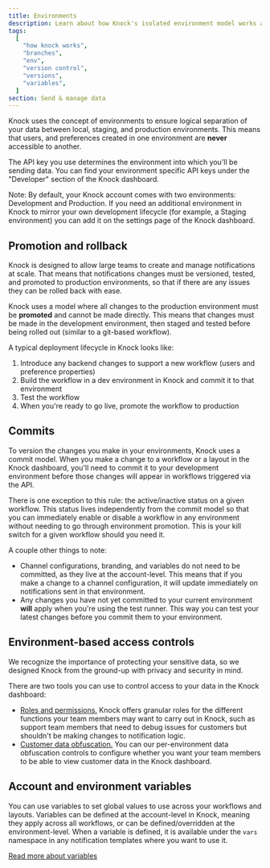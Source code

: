 ```yaml
---
title: Environments
description: Learn about how Knock's isolated environment model works and how it fits into your system development lifecycle.
tags:
  [
    "how knock works",
    "branches",
    "env",
    "version control",
    "versions",
    "variables",
  ]
section: Send & manage data
---
```


Knock uses the concept of environments to ensure logical separation of your data between
local, staging, and production environments. This means that users, and preferences created
in one environment are **never** accessible to another.

The API key you use determines the environment into which you'll be sending data. You can find your environment specific API keys under the "Developer" section of the Knock dashboard.

Note: By default, your Knock account comes with two environments: Development and Production. If you need an additional environment in Knock to mirror your own development lifecycle (for example, a Staging environment) you can add it on the settings page of the Knock dashboard.

## Promotion and rollback

Knock is designed to allow large teams to create and manage notifications at scale. That means that
notifications changes must be versioned, tested, and promoted to production environments, so that if there are
any issues they can be rolled back with ease.

Knock uses a model where all changes to the production environment must be **promoted** and cannot be made directly.
This means that changes must be made in the development environment, then staged and tested before being rolled out (similar to a git-based workflow).

A typical deployment lifecycle in Knock looks like:

1. Introduce any backend changes to support a new workflow (users and preference properties)
2. Build the workflow in a dev environment in Knock and commit it to that environment
3. Test the workflow
4. When you're ready to go live, promote the workflow to production

## Commits

To version the changes you make in your environments, Knock uses a commit model. When you make a change to a workflow or a layout in the Knock dashboard, you'll need to commit it to your development environment before those changes will appear in workflows triggered via the API.

There is one exception to this rule: the active/inactive status on a given workflow. This status lives independently from the commit model so that you can immediately enable or disable a workflow in any environment without needing to go through environment promotion. This is your kill switch for a given workflow should you need it.

A couple other things to note:

- Channel configurations, branding, and variables do not need to be committed, as they live at the account-level. This means that if you make a change to a channel configuration, it will update immediately on notifications sent in that environment.
- Any changes you have not yet committed to your current environment **will** apply when you're using the test runner. This way you can test your latest changes before you commit them to your environment.

## Environment-based access controls

We recognize the importance of protecting your sensitive data, so we designed Knock from the ground-up with privacy and security in mind.

There are two tools you can use to control access to your data in the Knock dashboard:

- [Roles and permissions.](/manage-your-account/roles-and-permissions) Knock offers granular roles for the different functions your team members may want to carry out in Knock, such as support team members that need to debug issues for customers but shouldn't be making changes to notification logic.
- [Customer data obfuscation.](/manage-your-account/data-obfuscation) You can our per-environment data obfuscation controls to configure whether you want your team members to be able to view customer data in the Knock dashboard.

## Account and environment variables

You can use variables to set global values to use across your workflows and layouts. Variables can be defined at the account-level in Knock, meaning they apply across all workflows, or can be defined/overridden at the environment-level. When a variable is defined, it is available under the `vars` namespace in any notification templates where you want to use it.

[Read more about variables](/send-and-manage-data/variables)
